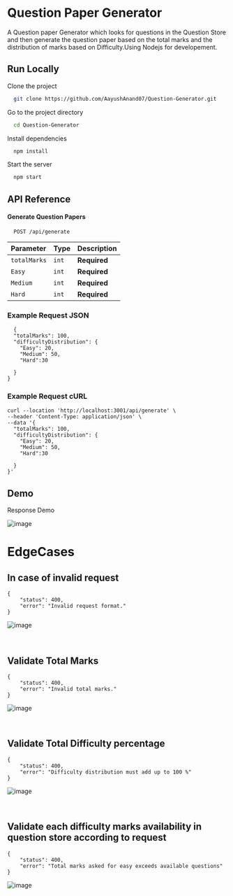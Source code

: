 
# Question Paper Generator

A Question paper Generator which looks for questions in the Question Store and then generate the question paper based on the total marks and the distribution of marks based on Difficulty.Using Nodejs for developement. 





  
## Run Locally

Clone the project

```bash
  git clone https://github.com/AayushAnand07/Question-Generator.git
```

Go to the project directory

```bash
  cd Question-Generator
```

Install dependencies

```bash
  npm install
```

Start the server

```bash
  npm start
```


## API Reference

#### Generate Question Papers

```http
  POST /api/generate
```

| Parameter | Type     | Description                |
| :-------- | :------- | :------------------------- |
| `totalMarks` | `int` | **Required** |
| `Easy` | `int` | **Required** |
| `Medium` | `int` | **Required** |
| `Hard` | `int` | **Required** |




### Example Request JSON

```http
  {
  "totalMarks": 100,
  "difficultyDistribution": {
    "Easy": 20,
    "Medium": 50,
    "Hard":30
    
  }
}

```




### Example Request cURL
```
curl --location 'http://localhost:3001/api/generate' \
--header 'Content-Type: application/json' \
--data '{
  "totalMarks": 100,
  "difficultyDistribution": {
    "Easy": 20,
    "Medium": 50,
    "Hard":30
    
  }
}'
```


## Demo

Response Demo

![image](https://github.com/AayushAnand07/Question-Generator/assets/41218074/44e99df9-547d-4f50-890a-4b3e81b27cf2)&nbsp;
# EdgeCases

## In case of invalid request 
```
{
    "status": 400,
    "error": "Invalid request format."
}
```
![image](https://github.com/AayushAnand07/Question-Generator/assets/41218074/b58cc160-1f03-4d0c-b528-38260a3af4f1)

&nbsp;

## Validate Total Marks
```
{
    "status": 400,
    "error": "Invalid total marks."
}
```
![image](https://github.com/AayushAnand07/Question-Generator/assets/41218074/272839ee-e6e1-43aa-a574-fa082612da52)


&nbsp;

## Validate Total Difficulty percentage
```
{
    "status": 400,
    "error": "Difficulty distribution must add up to 100 %"
}
```
![image](https://github.com/AayushAnand07/Question-Generator/assets/41218074/70884f1b-891f-4179-ad56-42ceb93a5377)


&nbsp;

## Validate each difficulty  marks availability in question store according to request
```
{
    "status": 400,
    "error": "Total marks asked for easy exceeds available questions"
}
```
![image](https://github.com/AayushAnand07/Question-Generator/assets/41218074/c80b975c-e3f5-4afa-b42c-adfa43788fc0)







